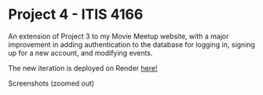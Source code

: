 # Project 4 - ITIS 4166

An extension of Project 3 to my Movie Meetup website, with a major improvement in adding authentication to the database for logging in, signing up for a new account, and modifying events.

The new iteration is deployed on Render [here!](https://project4moviemeetup.onrender.com/)

Screenshots (zoomed out)


<!-- Additional Features
For Project 3, my additional features I have added is showing the old movie genre category in the edit event page as a disabled option, so that a new category would be selected when editing to avoid confusion.
Progress & Challenges
-	The status of Project 3 at this point is complete. I have no remaining portions to complete for this assignment, so consider this submission as complete and valid. I had very few issues with Mongoose and integrating the schema into my app but I managed to fix them when I realized it was similar to the exercises so it became easier to implement.
-	The easy parts of the assignment was creating the converting the model to a new schema and exporting the model, but the most difficult part was modifying the controller to allow CRUD to follow Mongoose methods, routes, and models, but it was done with perseverance and I am glad I am finished with the project. -->
